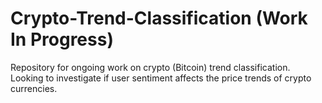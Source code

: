 # Crypto-Trend-Classification (Work In Progress)
Repository for ongoing work on crypto (Bitcoin) trend classification. Looking to investigate if user sentiment affects the price trends of crypto currencies.
